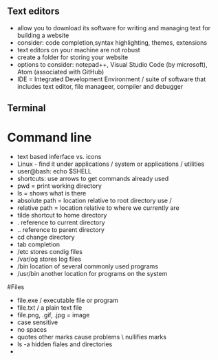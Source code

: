 ## Text editors

- allow you to download its software for writing and managing text for building a website
- consider: code completion,syntax highlighting, themes, extensions
- text editors on your machine are not robust
- create a folder for storing your website
- options to consider: notepad++, Visual Studio Code (by microsoft), Atom (associated with GitHub)
- IDE = Integrated Development Environment / suite of software that includes text editor, file manageer, compiler and debugger

## Terminal

# Command line

- text based inferface vs. icons
- Linux - find it under applications / system or applications / utilities
- user@bash: echo $SHELL
- shortcuts: use arrows to get commands already used
- pwd = print working directory
- ls = shows what is there
- absolute path = location relative to root directory use /
- relative path = location relative to where we currently are
- tilde shortcut to home directory
- . reference to current directory
- .. reference to parent directory
- cd change directory
- tab completion
- /etc stores condig files
- /var/og stores log files
- /bin location of several commonly used programs
- /usr/bin another location for programs on the system

#Files
- file.exe / executable file or program
- file.txt / a plain text file
- file.png, .gif, .jpg = image
- case sensitive
- no spaces
- quotes other marks cause problems \ nullifies marks
- ls -a hidden fiales and directories
- 
